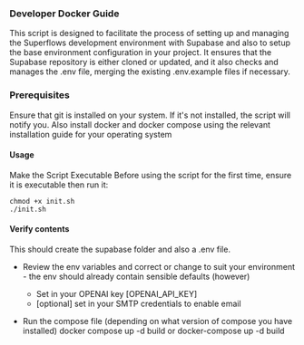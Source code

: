 ### Developer Docker Guide

This script is designed to facilitate the process of setting up and managing the Superflows development environment with Supabase and also to setup the base environment configuration in your project. It ensures that the Supabase repository is either cloned or updated, and it also checks and manages the .env file, merging the existing .env.example files if necessary.

### Prerequisites
Ensure that git is installed on your system. If it's not installed, the script will notify you.
Also install docker and docker compose using the relevant installation guide for your operating system

#### Usage
Make the Script Executable
Before using the script for the first time, ensure it is executable then run it:


    chmod +x init.sh
	./init.sh

#### Verify contents
This should create the supabase folder and also a .env file.
- Review the env variables and correct or change to suit your environment - the env should already contain sensible defaults (however)
    - Set in your OPENAI key  [OPENAI_API_KEY] 
    - [optional] set in your SMTP credentials to enable email

- Run the compose file (depending on what version of compose you have installed)
    docker compose up -d build 
    or docker-compose up -d build 
